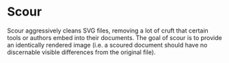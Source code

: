 # Scour

Scour aggressively cleans SVG files, removing a lot of cruft that certain tools or authors embed into their documents. The goal of scour is to provide an identically rendered image (i.e. a scoured document should have no discernable visible differences from the original file).

